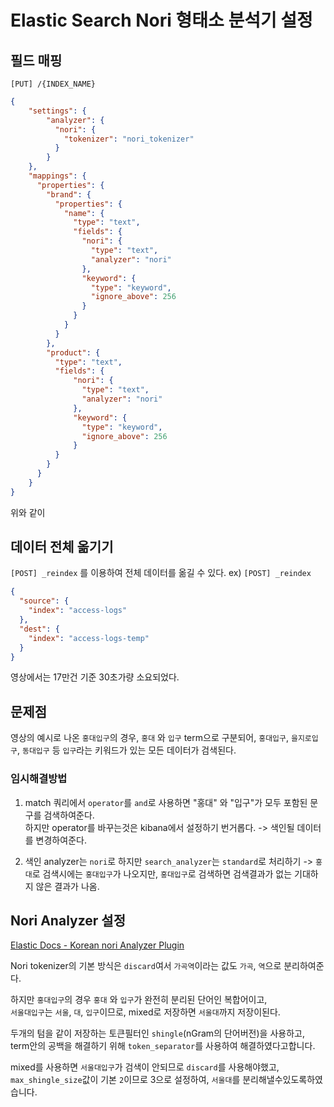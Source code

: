 # Elastic Search Nori 형태소 분석기 설정

## 필드 매핑
`[PUT] /{INDEX_NAME}` 
```json
{
    "settings": {
        "analyzer": {
          "nori": {
            "tokenizer": "nori_tokenizer"
          }
        }
    },
    "mappings": {
      "properties": {
        "brand": {
          "properties": {
            "name": {
              "type": "text",
              "fields": {
                "nori": {
                  "type": "text",
                  "analyzer": "nori"
                },
                "keyword": {
                  "type": "keyword",
                  "ignore_above": 256
                }
              }
            }
          }
        },
        "product": {
          "type": "text",
          "fields": {
              "nori": {
                "type": "text",
                "analyzer": "nori"
              },
              "keyword": {
                "type": "keyword",
                "ignore_above": 256
              }
          }
        }
      }
    }
}
```
위와 같이 

## 데이터 전체 옮기기
`[POST] _reindex` 를 이용하여 전체 데이터를 옮길 수 있다.
ex) `[POST] _reindex`
```json
{
  "source": {
    "index": "access-logs"
  },
  "dest": {
    "index": "access-logs-temp"
  }
}
```
영상에서는 17만건 기준 30초가량 소요되었다.

## 문제점

영상의 예시로 나온 `홍대입구`의 경우, `홍대` 와 `입구` term으로 구분되어,
`홍대입구`, `을지로입구`, `동대입구` 등 `입구`라는 키워드가 있는 모든 데이터가 검색된다.

### 임시해결방법
1. match 쿼리에서 `operator`를 `and`로 사용하면 "홍대" 와 "입구"가 모두 포함된 문구를 검색하여준다.<br/>
하지만 operator를 바꾸는것은 kibana에서 설정하기 번거롭다.
-> 색인될 데이터를 변경하여준다.

2. 색인 analyzer는 `nori`로 하지만 `search_analyzer`는 `standard`로 처리하기
-> `홍대`로 검색시에는 `홍대입구`가 나오지만, `홍대입구`로 검색하면 검색결과가 없는 기대하지 않은 결과가 나옴.

## Nori Analyzer 설정
[Elastic Docs - Korean nori Analyzer Plugin](https://www.elastic.co/guide/en/elasticsearch/plugins/current/analysis-nori-tokenizer.html)

Nori tokenizer의 기본 방식은 `discard`여서 `가곡역`이라는 값도 `가곡`, `역`으로 분리하여준다.

하지만 `홍대입구`의 경우 `홍대` 와 `입구`가 완전히 분리된 단어인 복합어이고,<br/>
`서울대입구`는 `서울`, `대`, `입구`이므로, mixed로 저장하면 `서울대`까지 저장이된다.


두개의 텀을 같이 저장하는 토큰필터인 `shingle`(nGram의 단어버전)을 사용하고,<br/>
term안의 공백을 해결하기 위해 `token_separator`를 사용하여 해결하였다고합니다.

mixed를 사용하면 `서울대입구`가 검색이 안되므로 `discard`를 사용해야했고, `max_shingle_size`값이 기본 `2`이므로 3으로 설정하여,
`서울대`를 분리해낼수있도록하였습니다.
